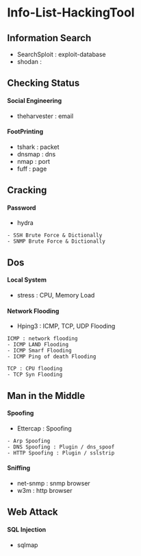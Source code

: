 # Info-List-HackingTool

## Information Search
* SearchSploit : exploit-database
* shodan : 

## Checking Status
#### Social Engineering
* theharvester : email

#### FootPrinting
* tshark : packet
* dnsmap : dns
* nmap : port
* fuff : page

## Cracking
#### Password
* hydra
```
- SSH Brute Force & Dictionally
- SNMP Brute Force & Dictionally
```

## Dos
#### Local System
* stress : CPU, Memory Load

#### Network Flooding
* Hping3 : ICMP, TCP, UDP Flooding
```
ICMP : network flooding
- ICMP LAND Flooding
- ICMP Smarf Flooding
- ICMP Ping of death Flooding

TCP : CPU flooding
- TCP Syn Flooding
```

## Man in the Middle
#### Spoofing
* Ettercap : Spoofing
```
- Arp Spoofing
- DNS Spoofing : Plugin / dns_spoof
- HTTP Spoofing : Plugin / sslstrip
```

#### Sniffing
* net-snmp : snmp browser
* w3m : http browser

## Web Attack
#### SQL Injection
* sqlmap
